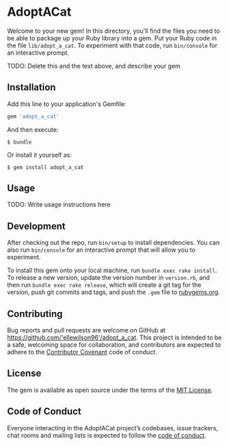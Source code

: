 # AdoptACat

Welcome to your new gem! In this directory, you'll find the files you need to be able to package up your Ruby library into a gem. Put your Ruby code in the file `lib/adopt_a_cat`. To experiment with that code, run `bin/console` for an interactive prompt.

TODO: Delete this and the text above, and describe your gem

## Installation

Add this line to your application's Gemfile:

```ruby
gem 'adopt_a_cat'
```

And then execute:

    $ bundle

Or install it yourself as:

    $ gem install adopt_a_cat

## Usage

TODO: Write usage instructions here

## Development

After checking out the repo, run `bin/setup` to install dependencies. You can also run `bin/console` for an interactive prompt that will allow you to experiment.

To install this gem onto your local machine, run `bundle exec rake install`. To release a new version, update the version number in `version.rb`, and then run `bundle exec rake release`, which will create a git tag for the version, push git commits and tags, and push the `.gem` file to [rubygems.org](https://rubygems.org).

## Contributing

Bug reports and pull requests are welcome on GitHub at https://github.com/'ellewilson96'/adopt_a_cat. This project is intended to be a safe, welcoming space for collaboration, and contributors are expected to adhere to the [Contributor Covenant](http://contributor-covenant.org) code of conduct.

## License

The gem is available as open source under the terms of the [MIT License](https://opensource.org/licenses/MIT).

## Code of Conduct

Everyone interacting in the AdoptACat project’s codebases, issue trackers, chat rooms and mailing lists is expected to follow the [code of conduct](https://github.com/'ellewilson96'/adopt_a_cat/blob/master/CODE_OF_CONDUCT.md).
